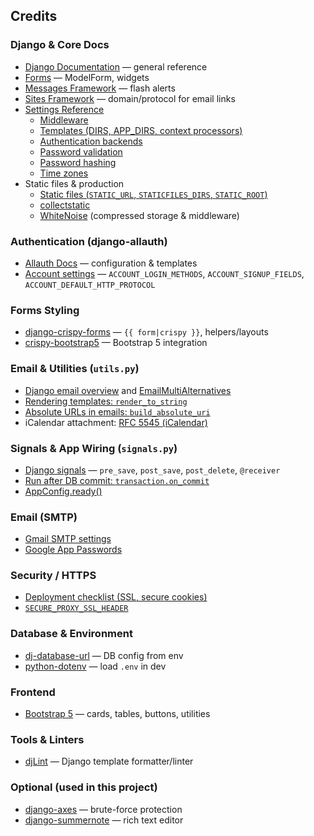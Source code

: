 ## Credits

### Django & Core Docs
- [Django Documentation](https://docs.djangoproject.com/en/4.2/) — general reference
- [Forms](https://docs.djangoproject.com/en/4.2/topics/forms/) — ModelForm, widgets
- [Messages Framework](https://docs.djangoproject.com/en/4.2/ref/contrib/messages/) — flash alerts
- [Sites Framework](https://docs.djangoproject.com/en/4.2/ref/contrib/sites/) — domain/protocol for email links
- [Settings Reference](https://docs.djangoproject.com/en/4.2/ref/settings/)
  - [Middleware](https://docs.djangoproject.com/en/4.2/topics/http/middleware/)
  - [Templates (DIRS, APP_DIRS, context processors)](https://docs.djangoproject.com/en/4.2/ref/templates/api/)
  - [Authentication backends](https://docs.djangoproject.com/en/4.2/topics/auth/customizing/#specifying-authentication-backends)
  - [Password validation](https://docs.djangoproject.com/en/4.2/topics/auth/passwords/#password-validation)
  - [Password hashing](https://docs.djangoproject.com/en/4.2/topics/auth/passwords/#password-hashing)
  - [Time zones](https://docs.djangoproject.com/en/4.2/topics/i18n/timezones/)
- Static files & production
  - [Static files (`STATIC_URL`, `STATICFILES_DIRS`, `STATIC_ROOT`)](https://docs.djangoproject.com/en/4.2/howto/static-files/)
  - [collectstatic](https://docs.djangoproject.com/en/4.2/ref/contrib/staticfiles/#collectstatic)
  - [WhiteNoise](https://whitenoise.readthedocs.io/en/stable/) (compressed storage & middleware)

### Authentication (django-allauth)
- [Allauth Docs](https://docs.allauth.org/) — configuration & templates
- [Account settings](https://docs.allauth.org/en/latest/account/configuration.html)
  — `ACCOUNT_LOGIN_METHODS`, `ACCOUNT_SIGNUP_FIELDS`, `ACCOUNT_DEFAULT_HTTP_PROTOCOL`

### Forms Styling
- [django-crispy-forms](https://django-crispy-forms.readthedocs.io/) — `{{ form|crispy }}`, helpers/layouts
- [crispy-bootstrap5](https://github.com/django-crispy-forms/crispy-bootstrap5) — Bootstrap 5 integration

### Email & Utilities (`utils.py`)
- [Django email overview](https://docs.djangoproject.com/en/4.2/topics/email/)
  and [EmailMultiAlternatives](https://docs.djangoproject.com/en/4.2/topics/email/#emailmessage-objects)
- [Rendering templates: `render_to_string`](https://docs.djangoproject.com/en/4.2/topics/templates/#django.template.loader.render_to_string)
- [Absolute URLs in emails: `build_absolute_uri`](https://docs.djangoproject.com/en/4.2/ref/request-response/#django.http.HttpRequest.build_absolute_uri)
- iCalendar attachment: [RFC 5545 (iCalendar)](https://www.rfc-editor.org/rfc/rfc5545)

### Signals & App Wiring (`signals.py`)
- [Django signals](https://docs.djangoproject.com/en/4.2/topics/signals/) — `pre_save`, `post_save`, `post_delete`, `@receiver`
- [Run after DB commit: `transaction.on_commit`](https://docs.djangoproject.com/en/4.2/topics/db/transactions/#performing-actions-after-commit)
- [AppConfig.ready()](https://docs.djangoproject.com/en/4.2/ref/applications/#django.apps.AppConfig.ready)

### Email (SMTP)
- [Gmail SMTP settings](https://support.google.com/mail/answer/7126229)
- [Google App Passwords](https://support.google.com/accounts/answer/185833)

### Security / HTTPS
- [Deployment checklist (SSL, secure cookies)](https://docs.djangoproject.com/en/4.2/howto/deployment/checklist/)
- [`SECURE_PROXY_SSL_HEADER`](https://docs.djangoproject.com/en/4.2/ref/settings/#secure-proxy-ssl-header)

### Database & Environment
- [dj-database-url](https://github.com/jacobian/dj-database-url) — DB config from env
- [python-dotenv](https://saurabh-kumar.com/python-dotenv/) — load `.env` in dev

### Frontend
- [Bootstrap 5](https://getbootstrap.com/docs/5.3/) — cards, tables, buttons, utilities

### Tools & Linters
- [djLint](https://www.djlint.com/) — Django template formatter/linter

### Optional (used in this project)
- [django-axes](https://django-axes.readthedocs.io/) — brute-force protection
- [django-summernote](https://github.com/summernote/django-summernote) — rich text editor
